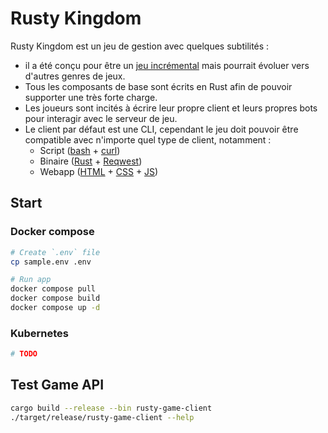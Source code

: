 # Rusty Kingdom

Rusty Kingdom est un jeu de gestion avec quelques subtilités :

- il a été conçu pour être un [jeu incrémental](https://en.wikipedia.org/wiki/Incremental_game) mais pourrait évoluer vers d'autres genres de jeux.
- Tous les composants de base sont écrits en Rust afin de pouvoir supporter une très forte charge.
- Les joueurs sont incités à écrire leur propre client et leurs propres bots pour interagir avec le serveur de jeu.
- Le client par défaut est une CLI, cependant le jeu doit pouvoir être compatible avec n'importe quel type de client, notamment :
  - Script ([bash](https://www.gnu.org/software/bash/) + [curl](https://curl.se/))
  - Binaire ([Rust](https://www.rust-lang.org/) + [Reqwest](https://github.com/seanmonstar/reqwest))
  - Webapp ([HTML](https://developer.mozilla.org/fr/docs/Web/HTML) + [CSS](https://developer.mozilla.org/fr/docs/Web/CSS) + [JS](https://developer.mozilla.org/fr/docs/Web/JavaScript))

## Start

### Docker compose

```bash
# Create `.env` file
cp sample.env .env

# Run app
docker compose pull
docker compose build
docker compose up -d
```

### Kubernetes

```bash
# TODO
```

## Test Game API

```bash
cargo build --release --bin rusty-game-client
./target/release/rusty-game-client --help
```
